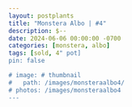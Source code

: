 ```yaml
---
layout: postplants
title: "Monstera Albo | #4"
description: $--
date: 2024-06-06 00:00:00 -0700
categories: [monstera, albo]
tags: [sold, 4" pot]
pin: false

# image: # thumbnail
#   path: /images/monsteraalbo4/
# photos: /images/monsteraalbo4
---
```

